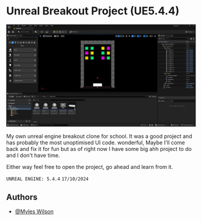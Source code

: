 # Unreal Breakout Project (UE5.4.4)

![the project in unreal engine](https://raw.githubusercontent.com/Mellurboo/UnrealBreakout/refs/heads/main/github/Hero.png)

My own unreal engine breakout clone for school. It was a good project and has probably the most unoptimised UI code. wonderful, Maybe I'll come back and fix it for fun but as of right now I have some big ahh project to do and I don't have time.

Either way feel free to open the project, go ahead and learn from it.



`UNREAL ENGINE: 5.4.4`
`17/10/2024`


## Authors

- [@Myles Wilson](https://www.github.com/Mellurboo)

